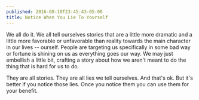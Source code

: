 ```yaml
---
published: 2016-08-10T23:45:43-05:00
title: Notice When You Lie To Yourself
---
```

We all do it. We all tell ourselves stories that are a little more dramatic and a little more favorable or unfavorable than reality towards the main character in our lives -- ourself. People are targeting us specifically in some bad way or fortune is shining on us as everything goes our way. We may just embellish a little bit, crafting a story about how we aren't meant to do the thing that is hard for us to do.

They are all stories. They are all lies we tell ourselves. And that's ok. But it's better if you notice those lies. Once you notice them you can use them for your benefit.